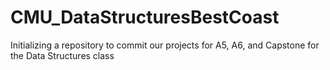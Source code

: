 # CMU_DataStructuresBestCoast
Initializing a repository to commit our projects for A5, A6, and Capstone for the Data Structures class
